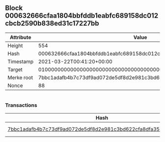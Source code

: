 ## Block 000632666cfaa1804bbfddb1eabfc689158dc012cbcb2590b838ed31c17227bb

Attribute | Value
--- | ---
Height | 554
Hash | 000632666cfaa1804bbfddb1eabfc689158dc012cbcb2590b838ed31c17227bb
Timestamp | 2021-03-22T00:41:20+00:00
Target | 0100000000000000000000000000000000000000000000000000000000000000
Merke root | 7bbc1adafb4b7c73df9ad072de5df8d2e981c3bd622cfa8dfa3534e61cc12a88
Nonce | 88

```

```

### Transactions

Hash | Amount
--- | ---
[7bbc1adafb4b7c73df9ad072de5df8d2e981c3bd622cfa8dfa3534e61cc12a88](7bbc1adafb4b7c73df9ad072de5df8d2e981c3bd622cfa8dfa3534e61cc12a88.md) | 10.00000000 SKEPTI 
